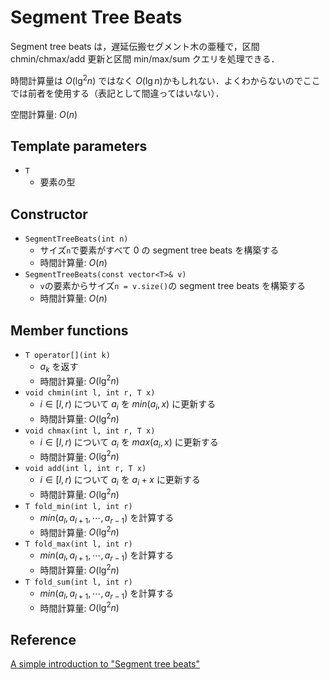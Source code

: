 # Segment Tree Beats

Segment tree beats は，遅延伝搬セグメント木の亜種で，区間 chmin/chmax/add 更新と区間 min/max/sum クエリを処理できる．

時間計算量は $O(\lg^2 n)$ ではなく $O(\lg n)$かもしれない．よくわからないのでここでは前者を使用する（表記として間違ってはいない）．

空間計算量: $O(n)$

## Template parameters

- `T`
    - 要素の型

## Constructor

- `SegmentTreeBeats(int n)`
    - サイズ`n`で要素がすべて 0 の segment tree beats を構築する
    - 時間計算量: $O(n)$
- `SegmentTreeBeats(const vector<T>& v)`
    - `v`の要素からサイズ`n = v.size()`の segment tree beats を構築する
    - 時間計算量: $O(n)$

## Member functions

- `T operator[](int k)`
    - $a_k$ を返す
    - 時間計算量: $O(\lg^2 n)$
- `void chmin(int l, int r, T x)`
    - $i \in [l, r)$ について $a_i$ を $min(a_i, x)$ に更新する
    - 時間計算量: $O(\lg^2 n)$
- `void chmax(int l, int r, T x)`
    - $i \in [l, r)$ について $a_i$ を $max(a_i, x)$ に更新する
    - 時間計算量: $O(\lg^2 n)$
- `void add(int l, int r, T x)`
    - $i \in [l, r)$ について $a_i$ を $a_i + x$ に更新する
    - 時間計算量: $O(\lg^2 n)$
- `T fold_min(int l, int r)`
    - $min(a_l, a_{l+1}, \cdots, a_{r-1})$ を計算する
    - 時間計算量: $O(\lg^2 n)$
- `T fold_max(int l, int r)`
    - $min(a_l, a_{l+1}, \cdots, a_{r-1})$ を計算する
    - 時間計算量: $O(\lg^2 n)$
- `T fold_sum(int l, int r)`
    - $min(a_l, a_{l+1}, \cdots, a_{r-1})$ を計算する
    - 時間計算量: $O(\lg^2 n)$

## Reference

[A simple introduction to "Segment tree beats"](https://codeforces.com/blog/entry/5731)